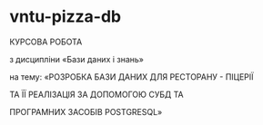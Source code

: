 # vntu-pizza-db
КУРСОВА РОБОТА  

з дисципліни «Бази даних і знань» 

  

на тему: «РОЗРОБКА БАЗИ ДАНИХ ДЛЯ РЕСТОРАНУ - ПІЦЕРІЇ 

ТА ЇЇ РЕАЛІЗАЦІЯ ЗА ДОПОМОГОЮ СУБД ТА  

ПРОГРАМНИХ ЗАСОБІВ POSTGRESQL» 
